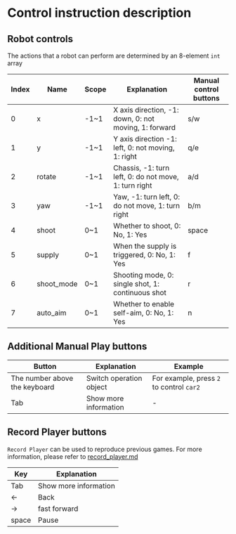 # Control instruction description

## Robot controls

The actions that a robot can perform are determined by an 8-element `int` array

|Index|Name|Scope|Explanation|Manual control buttons|
|-|-|-|-|-|
|0|x|-1~1|X axis direction, -1: down, 0: not moving, 1: forward |s/w|
|1|y|-1~1|Y axis direction -1: left, 0: not moving, 1: right |q/e|
|2|rotate|-1~1|Chassis, -1: turn left, 0: do not move, 1: turn right|a/d|
|3|yaw|-1~1|Yaw, -1: turn left, 0: do not move, 1: turn right|b/m|
|4|shoot|0~1|Whether to shoot, 0: No, 1: Yes |space|
|5|supply|0~1|When the supply is triggered, 0: No, 1: Yes |f|
|6|shoot_mode|0~1|Shooting mode, 0: single shot, 1: continuous shot|r|
|7|auto_aim|0~1|Whether to enable self-aim, 0: No, 1: Yes|n|

## Additional Manual Play buttons

|Button|Explanation|Example|
|-|-|-|
|The number above the keyboard|Switch operation object|For example, press `2` to control `car2`|
|Tab|Show more information|-|

## Record Player buttons

`Record Player` can be used to reproduce previous games. For more information, please 
refer to [record_player.md](./record_player.md)

|Key|Explanation|
|-|-|
|Tab|Show more information|
|←|Back|
|→|fast forward|
|space|Pause|